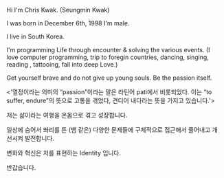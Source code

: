 Hi I'm Chris Kwak. (Seungmin Kwak)

I was born in December 6th, 1998 I'm male.

I live in South Korea.

I'm programming Life through encounter & solving the various events. 
(I love computer programming, trip to foregin countries, dancing, singing, reading , tattooing, fall into deep Love.)

Get yourself brave and do not give up young souls. Be the passion itself.

<'열정이라는 의미의 “passion”이라는 말은 라틴어 pati에서 비롯되었다. 이는 “to suffer, endure”의 뜻으로 고통을 겪었다, 견디어 내다라는 뜻을 가지고 있습니다.'>

저는 삶이라는 여행을 온몸으로 겪고 성장합니다.
 
일상에 숨어서 똬리를 튼 (뱀 같은) 다양한 문제들에 구체적으로 접근해서 풀어내고 개선시켜 발전합니다. 

변화와 혁신은 저를 표현하는 Identity 입니다. 

반갑습니다.
